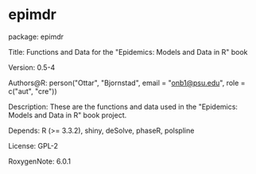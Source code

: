 # epimdr

package: epimdr

Title: Functions and Data for the "Epidemics: Models and Data in R" book

Version: 0.5-4

Authors@R: person("Ottar", "Bjornstad", email = "onb1@psu.edu", role = c("aut", "cre"))

Description: These are the functions and data used in the "Epidemics: Models and Data in R" book project.

Depends: R (>= 3.3.2), shiny, deSolve, phaseR, polspline

License: GPL-2

RoxygenNote: 6.0.1
